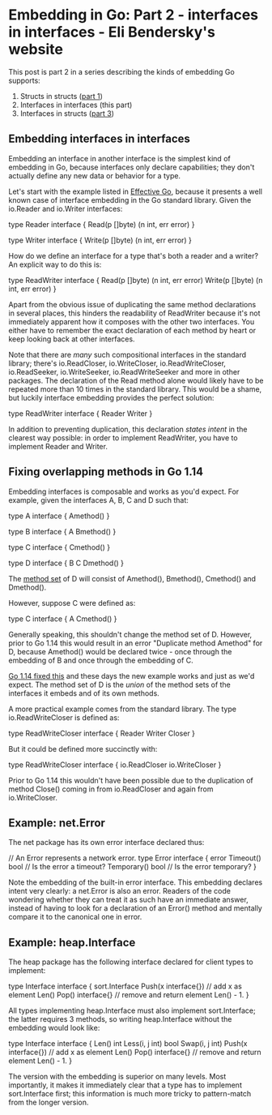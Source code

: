 # Embedding in Go: Part 2 - interfaces in interfaces - Eli Bendersky's website
This post is part 2 in a series describing the kinds of embedding Go supports:

1.  Structs in structs ([part 1](https://eli.thegreenplace.net/2020/embedding-in-go-part-1-structs-in-structs/))
2.  Interfaces in interfaces (this part)
3.  Interfaces in structs ([part 3](https://eli.thegreenplace.net/2020/embedding-in-go-part-3-interfaces-in-structs/))

Embedding interfaces in interfaces
----------------------------------

Embedding an interface in another interface is the simplest kind of embedding in Go, because interfaces only declare capabilities; they don't actually define any new data or behavior for a type.

Let's start with the example listed in [Effective Go](https://golang.org/doc/effective_go.html#embedding), because it presents a well known case of interface embedding in the Go standard library. Given the io.Reader and io.Writer interfaces:

type  Reader  interface  {
  Read(p  \[\]byte)  (n  int,  err  error)
}

type  Writer  interface  {
  Write(p  \[\]byte)  (n  int,  err  error)
}

How do we define an interface for a type that's both a reader and a writer? An explicit way to do this is:

type  ReadWriter  interface  {
  Read(p  \[\]byte)  (n  int,  err  error)
  Write(p  \[\]byte)  (n  int,  err  error)
}

Apart from the obvious issue of duplicating the same method declarations in several places, this hinders the readability of ReadWriter because it's not immediately apparent how it composes with the other two interfaces. You either have to remember the exact declaration of each method by heart or keep looking back at other interfaces.

Note that there are _many_ such compositional interfaces in the standard library; there's io.ReadCloser, io.WriteCloser, io.ReadWriteCloser, io.ReadSeeker, io.WriteSeeker, io.ReadWriteSeeker and more in other packages. The declaration of the Read method alone would likely have to be repeated more than 10 times in the standard library. This would be a shame, but luckily interface embedding provides the perfect solution:

type  ReadWriter  interface  {
  Reader
  Writer
}

In addition to preventing duplication, this declaration _states intent_ in the clearest way possible: in order to implement ReadWriter, you have to implement Reader and Writer.

Fixing overlapping methods in Go 1.14
-------------------------------------

Embedding interfaces is composable and works as you'd expect. For example, given the interfaces A, B, C and D such that:

type  A  interface  {
  Amethod()
}

type  B  interface  {
  A
  Bmethod()
}

type  C  interface  {
  Cmethod()
}

type  D  interface  {
  B
  C
  Dmethod()
}

The [method set](https://tip.golang.org/ref/spec#Method_sets) of D will consist of Amethod(), Bmethod(), Cmethod() and Dmethod().

However, suppose C were defined as:

type  C  interface  {
  A
  Cmethod()
}

Generally speaking, this shouldn't change the method set of D. However, prior to Go 1.14 this would result in an error "Duplicate method Amethod" for D, because Amethod() would be declared twice - once through the embedding of B and once through the embedding of C.

[Go 1.14 fixed this](https://github.com/golang/proposal/blob/master/design/6977-overlapping-interfaces.md) and these days the new example works and just as we'd expect. The method set of D is the _union_ of the method sets of the interfaces it embeds and of its own methods.

A more practical example comes from the standard library. The type io.ReadWriteCloser is defined as:

type  ReadWriteCloser  interface  {
  Reader
  Writer
  Closer
}

But it could be defined more succinctly with:

type  ReadWriteCloser  interface  {
  io.ReadCloser
  io.WriteCloser
}

Prior to Go 1.14 this wouldn't have been possible due to the duplication of method Close() coming in from io.ReadCloser and again from io.WriteCloser.

Example: net.Error
------------------

The net package has its own error interface declared thus:

// An Error represents a network error.
type  Error  interface  {
  error
  Timeout()  bool  // Is the error a timeout?
  Temporary()  bool  // Is the error temporary?
}

Note the embedding of the built-in error interface. This embedding declares intent very clearly: a net.Error is also an error. Readers of the code wondering whether they can treat it as such have an immediate answer, instead of having to look for a declaration of an Error() method and mentally compare it to the canonical one in error.

Example: heap.Interface
-----------------------

The heap package has the following interface declared for client types to implement:

type  Interface  interface  {
  sort.Interface
  Push(x  interface{})  // add x as element Len()
  Pop()  interface{}  // remove and return element Len() - 1.
}

All types implementing heap.Interface must also implement sort.Interface; the latter requires 3 methods, so writing heap.Interface without the embedding would look like:

type  Interface  interface  {
  Len()  int
  Less(i,  j  int)  bool
  Swap(i,  j  int)
  Push(x  interface{})  // add x as element Len()
  Pop()  interface{}  // remove and return element Len() - 1.
}

The version with the embedding is superior on many levels. Most importantly, it makes it immediately clear that a type has to implement sort.Interface first; this information is much more tricky to pattern-match from the longer version.